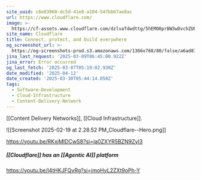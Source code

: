 ```yaml
---
site_uuid: c6e83960-dc5d-41e8-a104-54fbb67ae8ac
url: https://www.cloudflare.com/
image: >-
  https://cf-assets.www.cloudflare.com/dzlvafdwdttg/5hEMO0prBW3wDvchZU0iBZ/8e05bb4c55f8906e58d09dbc861c0f22/CF_logo_horizontal_singlecolor_wht.svg
site_name: Cloudflare
title: Connect, protect, and build everywhere
og_screenshot_url: >-
  https://og-screenshots-prod.s3.amazonaws.com/1366x768/80/false/a6ad87b96b6f44b6b903d3db0d28b0f75e62c6ec246afd9e218723c6168baad3.jpeg
jina_last_request: '2025-03-09T06:45:00.922Z'
jina_error: Error occurred
og_last_fetch: '2025-03-07T05:19:02.930Z'
date_modified: '2025-04-12'
date_created: '2025-03-30T05:44:14.858Z'
tags:
  - Software-Development
  - Cloud-Infrastructure
  - Content-Delivery-Network
---
```




























[[Content Delivery Networks]], [[Cloud Infrastructure]].

![[Screenshot 2025-02-19 at 2.28.52 PM_Cloudflare--Hero.png]]

https://youtu.be/RKxjMIDCwS8?si=ja0ZXYR5BZN9ZyI3

##### [[Cloudflare]] has an [[Agentic AI]] platform

https://youtu.be/l4tHKJFQvRg?si=jmoHyL2ZXt9oPh-Y
